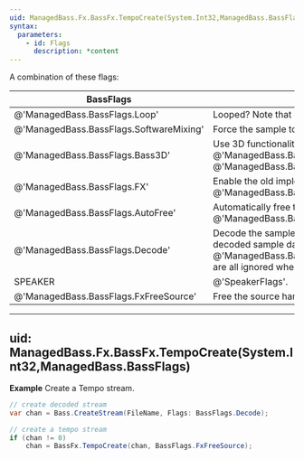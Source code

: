 ```yaml
---
uid: ManagedBass.Fx.BassFx.TempoCreate(System.Int32,ManagedBass.BassFlags)
syntax:
  parameters:
    - id: Flags
      description: *content
---
```


A combination of these flags:  

BassFlags                               | Description
----------------------------------------|-------------
@'ManagedBass.BassFlags.Loop'           | Looped? Note that only complete sample loops are allowed by DirectSound (ie. you can't loop just part of a sample)
@'ManagedBass.BassFlags.SoftwareMixing' | Force the sample to not use hardware mixing
@'ManagedBass.BassFlags.Bass3D'         | Use 3D functionality. This is ignored if @'ManagedBass.DeviceInitFlags.Device3D' wasn't specified when calling @'ManagedBass.Bass.Init(System.Int32,System.Int32,ManagedBass.DeviceInitFlags,System.IntPtr,System.IntPtr)'. 3D samples must be mono (use @'ManagedBass.BassFlags.Mono')
@'ManagedBass.BassFlags.FX'             | Enable the old implementation of DirectX 8 effects. See the @'DX8Impl' section for details. Use @'ManagedBass.Bass.ChannelSetFX(System.Int32,ManagedBass.EffectType,System.Int32)' to add effects to the stream
@'ManagedBass.BassFlags.AutoFree'       | Automatically free the stream's resources when it has reached the end, or when @'ManagedBass.Bass.ChannelStop(System.Int32)' (or @'ManagedBass.Bass.Stop') is called
@'ManagedBass.BassFlags.Decode'         | Decode the sample data, without outputting it. Use @'ManagedBass.Bass.ChannelGetData(System.Int32,System.IntPtr,System.Int32)' to retrieve decoded sample data. @'ManagedBass.BassFlags.SoftwareMixing'/@'ManagedBass.BassFlags.Bass3D'/@'ManagedBass.BassFlags.FX'/@'ManagedBass.BassFlags.AutoFree' are all ignored when using this flag, as are the @'SpeakerFlags'.
SPEAKER                                 | @'SpeakerFlags'.
@'ManagedBass.BassFlags.FxFreeSource'   | Free the source handle as well.

---
uid: ManagedBass.Fx.BassFx.TempoCreate(System.Int32,ManagedBass.BassFlags)
---

**Example**
Create a Tempo stream.

```csharp
// create decoded stream
var chan = Bass.CreateStream(FileName, Flags: BassFlags.Decode);

// create a tempo stream
if (chan != 0)
    chan = BassFx.TempoCreate(chan, BassFlags.FxFreeSource);
```